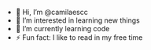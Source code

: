 - 👋 Hi, I’m @camilaescc
- 👀 I’m interested in learning new things
- 🌱 I’m currently learning code
- ⚡ Fun fact: I like to read in my free time

<!---
camilaescc/camilaescc is a ✨ special ✨ repository because its `README.md` (this file) appears on your GitHub profile.
You can click the Preview link to take a look at your changes.
--->
